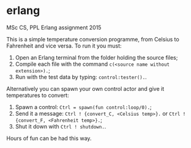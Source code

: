 # erlang
MSc CS, PPL Erlang assignment 2015

This is a simple temperature conversion programme, from Celsius to Fahrenheit and vice versa. To run it you must:

1. Open an Erlang terminal from the folder holding the source files;
2. Compile each file with the command ```c(<source name without extension>).```;
3. Run with the test data by typing: ```control:tester().```.

Alternatively you can spawn your own control actor and give it temperatures to convert:

1. Spawn a control: ```Ctrl = spawn(fun control:loop/0).```;
2. Send it a message: ```Ctrl ! {convert_C, <Celsius temp>}.``` or ```Ctrl ! {convert_F, <Fahrenheit temp>}.```;
3. Shut it down with ```Ctrl ! shutdown.```.

Hours of fun can be had this way. 
